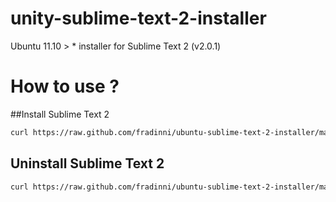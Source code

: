 unity-sublime-text-2-installer
==============================

Ubuntu 11.10 > * installer for Sublime Text 2 (v2.0.1)

# How to use ?

##Install Sublime Text 2
```bash
curl https://raw.github.com/fradinni/ubuntu-sublime-text-2-installer/master/install_sublime.sh | sudo sh
```

## Uninstall Sublime Text 2
```bash
curl https://raw.github.com/fradinni/ubuntu-sublime-text-2-installer/master/uninstall_sublime.sh | sudo sh
```
